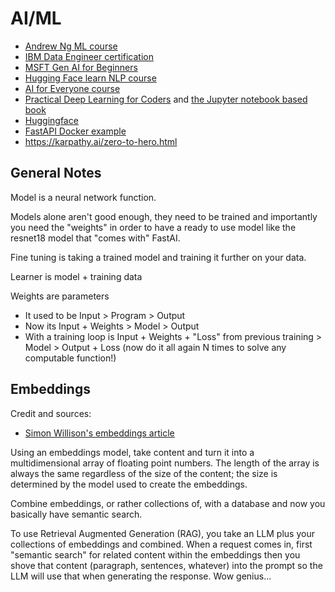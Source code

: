 # AI/ML

- [Andrew Ng ML course](https://www.deeplearning.ai/courses/machine-learning-specialization/)
- [IBM Data Engineer certification](https://www.coursera.org/professional-certificates/ibm-data-engineer?utm_source%253DIBM%2526utm_medium%253Dinstitutions%2526utm_campaign%253DIBMBadge)
- [MSFT Gen AI for Beginners](https://microsoft.github.io/generative-ai-for-beginners/#%252F)
- [Hugging Face learn NLP course](https://huggingface.co/learn/nlp-course/chapter1/1)
- [AI for Everyone course](https://www.deeplearning.ai/courses/ai-for-everyone/)
- [Practical Deep Learning for Coders](https://course.fast.ai/) and [the Jupyter notebook based book](https://nbviewer.org/github/fastai/fastbook/tree/master)
- [Huggingface](https://huggingface.co/course/chapter1/1)
- [FastAPI Docker example](https://www.docker.com/blog/build-machine-learning-apps-with-hugging-faces-docker-spaces/)
- https://karpathy.ai/zero-to-hero.html

## General Notes

Model is a neural network function.

Models alone aren't good enough, they need to be trained and importantly you need the "weights" in order to have a ready to use model like the resnet18 model that "comes with" FastAI.

Fine tuning is taking a trained model and training it further on your data.

Learner is model + training data

Weights are parameters

- It used to be Input > Program > Output
- Now its Input + Weights > Model > Output
- With a training loop is Input + Weights + "Loss" from previous training > Model > Output + Loss (now do it all again N times to solve any computable function!)

## Embeddings

Credit and sources:

- [Simon Willison's embeddings article](https://simonwillison.net/2023/Oct/23/embeddings/)

Using an embeddings model, take content and turn it into a multidimensional array of floating point numbers. The length of the array is always the same regardless of the size of the content; the size is determined by the model used to create the embeddings.

Combine embeddings, or rather collections of, with a database and now you basically have semantic search.

To use Retrieval Augmented Generation (RAG), you take an LLM plus your collections of embeddings and combined. When a request comes in, first "semantic search" for related content within the embeddings then you shove that content (paragraph, sentences, whatever) into the prompt so the LLM will use that when generating the response. Wow genius...
